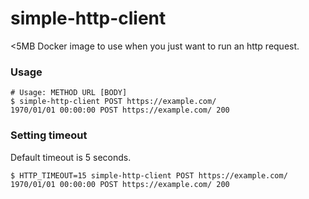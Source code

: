 simple-http-client
==================

<5MB Docker image to use when you just want to run an http request.

### Usage
```
# Usage: METHOD URL [BODY]
$ simple-http-client POST https://example.com/
1970/01/01 00:00:00 POST https://example.com/ 200
```

### Setting timeout
Default timeout is 5 seconds.
```
$ HTTP_TIMEOUT=15 simple-http-client POST https://example.com/
1970/01/01 00:00:00 POST https://example.com/ 200
```
